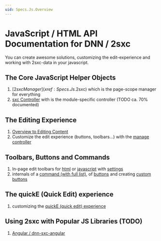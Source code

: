```yaml
---
uid: Specs.Js.Overview
---
```

# JavaScript / HTML API Documentation for DNN / 2sxc

You can create awesome solutions, customizing the edit-experience and working with 2sxc-data in your javascript.

## The Core JavaScript Helper Objects
1. [$2sxc Manager](xref:Specs.Js.$2sxc) which is the page-scope manager for everything
1. [sxc Controller](xref:Specs.Js.Sxc) with is the module-specific controller (TODO ca. 70% documented)

## The Editing Experience
1. [Overview to Editing Content](xref:Specs.Cms.Edit) 
1. Customize the edit experience (buttons, toolbars...) with the [manage controller](xref:Specs.Js.Sxc.Manage)

## Toolbars, Buttons and Commands
1. In-page edit toolbars for [html](xref:Specs.Js.Toolbar.Intro) or [javascript](xref:Specs.Js.Toolbar.Js) with [settings](xref:Specs.Js.Toolbar.Settings)
1. internals of a [command (with full list)](xref:JsCode.Commands.Index), of [buttons](xref:Specs.Js.Toolbar.Buttons) and creating [custom buttons](xref:JsCode.Commands.Code)

## The quickE (Quick Edit) experience
1. customizing the [quickE (quick edit) experience](xref:JsCode.QuickE.Index)

## Using 2sxc with Popular JS Libraries (TODO)
1. [Angular / dnn-sxc-angular](xref:JsCode.Angular.Index)


